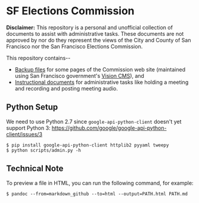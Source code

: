 SF Elections Commission
=======================

**Disclaimer:** This repository is a personal and unofficial collection
of documents to assist with administrative tasks.  These documents are
not approved by nor do they represent the views of the City and County
of San Francisco nor the San Francisco Elections Commission.

This repository contains--

* [Backup files](web) for some pages of the Commission web site (maintained
  using San Francisco government's [Vision CMS][vision-cms]), and
* [Instructional documents](docs/index.md) for administrative tasks like
  holding a meeting and recording and posting meeting audio.


Python Setup
------------

We need to use Python 2.7 since `google-api-python-client` doesn't
yet support Python 3: https://github.com/google/google-api-python-client/issues/3

    $ pip install google-api-python-client httplib2 pyyaml tweepy
    $ python scripts/admin.py -h


Technical Note
--------------

To preview a file in HTML, you can run the following command, for example:

    $ pandoc --from=markdown_github --to=html --output=PATH.html PATH.md


[vision-cms]: http://www6.sfgov.org/index.aspx?page=163
